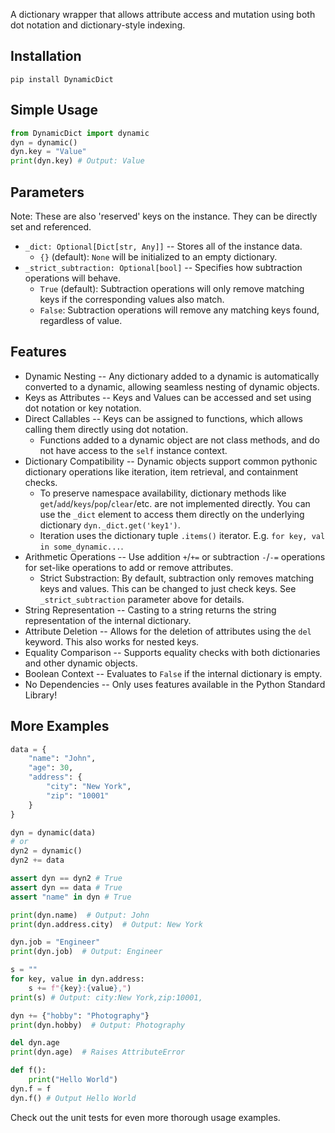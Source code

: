 A dictionary wrapper that allows attribute access and mutation using both dot notation and dictionary-style indexing.

## Installation

`pip install DynamicDict`

## Simple Usage

```python
from DynamicDict import dynamic
dyn = dynamic()
dyn.key = "Value"
print(dyn.key) # Output: Value
```

## Parameters

Note: These are also 'reserved' keys on the instance. They can be directly set and referenced.

- `_dict: Optional[Dict[str, Any]]` -- Stores all of the instance data.
    - `{}` (default): `None` will be initialized to an empty dictionary.
- `_strict_subtraction: Optional[bool]` -- Specifies how subtraction operations will behave.
    - `True` (default): Subtraction operations will only remove matching keys if the corresponding values also match.
    - `False`: Subtraction operations will remove any matching keys found, regardless of value.

## Features

- Dynamic Nesting -- Any dictionary added to a dynamic is automatically converted to a dynamic, allowing seamless nesting of dynamic objects.
- Keys as Attributes -- Keys and Values can be accessed and set using dot notation or key notation.
- Direct Callables -- Keys can be assigned to functions, which allows calling them directly using dot notation.
    - Functions added to a dynamic object are not class methods, and do not have access to the `self` instance context.
- Dictionary Compatibility -- Dynamic objects support common pythonic dictionary operations like iteration, item retrieval, and containment checks.
    - To preserve namespace availability, dictionary methods like `get`/`add`/`keys`/`pop`/`clear`/etc. are not implemented directly. You can use the `_dict` element to access them directly on the underlying dictionary `dyn._dict.get('key1')`.
    - Iteration uses the dictionary tuple `.items()` iterator. E.g. `for key, val in some_dynamic...`.
- Arithmetic Operations -- Use addition `+`/`+=` or subtraction `-`/`-=` operations for set-like operations to add or remove attributes.
    - Strict Substraction: By default, subtraction only removes matching keys and values. This can be changed to just check keys. See `_strict_subtraction` parameter above for details.
- String Representation -- Casting to a string returns the string representation of the internal dictionary.
- Attribute Deletion -- Allows for the deletion of attributes using the `del` keyword. This also works for nested keys.
- Equality Comparison -- Supports equality checks with both dictionaries and other dynamic objects.
- Boolean Context -- Evaluates to `False` if the internal dictionary is empty.
- No Dependencies -- Only uses features available in the Python Standard Library!

## More Examples

```python
data = {
    "name": "John",
    "age": 30,
    "address": {
        "city": "New York",
        "zip": "10001"
    }
}

dyn = dynamic(data)
# or
dyn2 = dynamic()
dyn2 += data

assert dyn == dyn2 # True
assert dyn == data # True
assert "name" in dyn # True

print(dyn.name)  # Output: John
print(dyn.address.city)  # Output: New York

dyn.job = "Engineer"
print(dyn.job)  # Output: Engineer

s = ""
for key, value in dyn.address:
    s += f"{key}:{value},")
print(s) # Output: city:New York,zip:10001,

dyn += {"hobby": "Photography"}
print(dyn.hobby)  # Output: Photography

del dyn.age
print(dyn.age)  # Raises AttributeError

def f():
    print("Hello World")
dyn.f = f
dyn.f() # Output Hello World
```

Check out the unit tests for even more thorough usage examples.